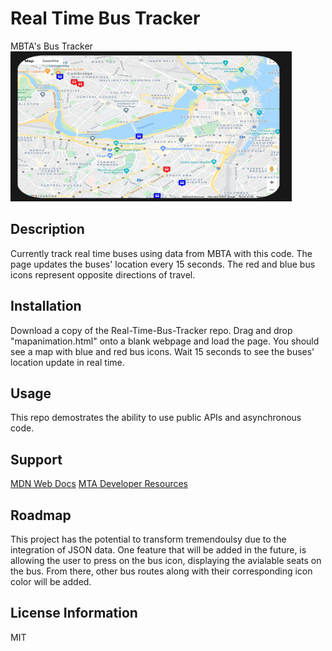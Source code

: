 # Real Time Bus Tracker 
MBTA's Bus Tracker <br>
<img src="map.png" width="450" height="240" />

## Description
Currently track real time buses using data from MBTA with this code. The page updates the buses' location every 15 seconds. The red and blue bus icons represent opposite directions of travel.  
## Installation 
Download a copy of the Real-Time-Bus-Tracker repo. Drag and drop "mapanimation.html" onto a blank webpage and load the page. You should see a map with blue and red bus icons. Wait 15 seconds to see the buses' location update in real time.

## Usage
This repo demostrates the ability to use public APIs and asynchronous code. 

## Support
[MDN Web Docs](https://developer.mozilla.org/en-US/docs/Web/JavaScript)
[MTA Developer Resources](https://new.mta.info/developers)
## Roadmap
This project has the potential to transform tremendoulsy due to the integration of JSON data. One feature that will be added in the future, is allowing the user to press on the bus icon, displaying the avialable seats on the bus. From there, other bus routes along with their corresponding icon color will be added.
## License Information
MIT
